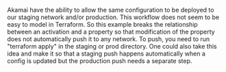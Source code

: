 Akamai have the ability to allow the same configuration to be deployed to our staging network and/or production. This workflow does not seem to be easy to model in Terraform. So this example breaks the relationship between an activation and a property so that modification of the property does not automatically push it to any network. To push, you need to run "terraform apply" in the staging or prod directory. One could also take this idea and make it so that a staging push happens automatically when a config is updated but the production push needs a separate step.
